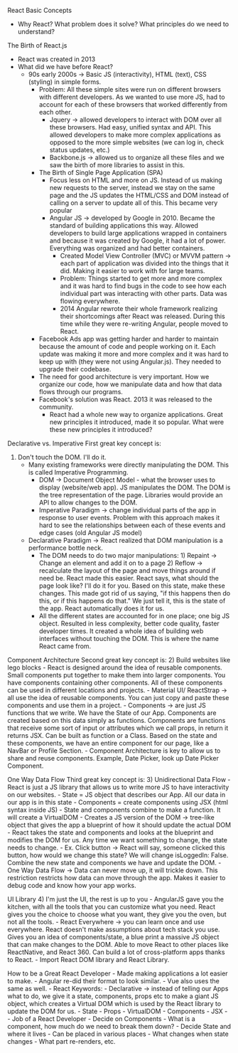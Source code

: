 React Basic Concepts
- Why React?  What problem does it solve?  What principles do we need to understand?

The Birth of React.js
- React was created in 2013
- What did we have before React?
    - 90s early 2000s -> Basic JS (interactivity), HTML (text), CSS (styling) in simple forms.
        - Problem: All these simple sites were run on different browsers with different developers.  As we wanted to use more JS, had to account for each of these browsers that worked differently from each other.
            - Jquery -> allowed developers to interact with DOM over all these browsers.  Had easy, unified syntax and API.  This allowed developers to make more complex applications as opposed to the more simple websites (we can log in, check status updates, etc.)
            - Backbone.js -> allowed us to organize all these files and we saw the birth of more libraries to assist in this. 
        - The Birth of Single Page Application (SPA)
            - Focus less on HTML and more on JS.  Instead of us making new requests to the server, instead we stay on the same page and the JS updates the HTML/CSS and DOM instead of calling on a server to update all of this.  This became very popular
            - Angular JS -> developed by Google in 2010.  Became the standard of building applications this way.  Allowed developers to build large applications wrapped in containers and because it was created by Google, it had a lot of power.  Everything was organized and had better containers.  
                - Created Model View Controller (MVC) or MVVM pattern -> each part of application was divided into the things that it did.  Making it easier to work with for large teams.  
                - Problem: Things started to get more and more complex and it was hard to find bugs in the code to see how each individual part was interacting with other parts.   Data was flowing everywhere.  
                - 2014 Angular rewrote their whole framework realizing their shortcomings after React was released.  During this time while they were re-writing Angular, people moved to React.  
        - Facebook Ads app was getting harder and harder to maintain because the amount of code and people working on it.  Each update was making it more and more complex and it was hard to keep up with (they were not using Angular.js).  They needed to upgrade their codebase.
        - The need for good architecture is very important.  How we organize our code, how we manipulate data and how that data flows through our programs.
        - Facebook's solution was React. 2013 it was released to the community.  
            - React had a whole new way to organize applications.  Great new principles it introduced, made it so popular.  What were these new principles it introduced?

Declarative vs. Imperative
First great key concept is:
1) Don't touch the DOM.  I'll do it.
    - Many existing frameworks were directly manipulating the DOM.  This is called Imperative Programming.
        - DOM -> Document Object Model - what the browser uses to display (website/web app).  JS manipulates the DOM.  The DOM is the tree representation of the page.  Libraries would provide an API to allow changes to the DOM.
        - Imperative Paradigm -> change individual parts of the app in response to user events.  Problem with this approach makes it hard to see the relationships between each of these events and edge cases (old Angular JS model) 
    - Declarative Paradigm -> React realized that DOM manipulation is a performance bottle neck.  
        - The DOM needs to do two major manipulations: 1) Repaint -> Change an element and add it on to a page 2) Reflow -> recalculate the layout of the page and move things around if need be.  React made this easier.  React says, what should the page look like?  I'll do it for you. Based on this state, make these changes.  This made got rid of us saying, "if this happens then do this, or if this happens do that."  We just tell it, this is the state of the app.  React automatically does it for us.  
        - All the different states are accounted for in one place; one big JS object.  Resulted in less complexity, better code quality, faster developer times.  It created a whole idea of building web interfaces without touching the DOM.  This is where the name React came from.

Component Architecture
Second great key concept is:
2) Build websites like lego blocks
    - React is designed around the idea of reusable components.  Small components put together to make them into larger components.  You have components containing other components.  All of these components can be used in different locations and projects.
        - Material UI/ ReactStrap -> all use the idea of reusable components.  You can just copy and paste these components and use them in a project.
    - Components -> are just JS functions that we write.  We have the State of our App.  Components are created based on this data simply as functions.  Components are functions that receive some sort of input or attributes which we call props, in return it returns JSX.  Can be built as function or a Class.  Based on the state and these components, we have an entire component for our page, like a NavBar or Profile Section.
    - Component Architecture is key to allow us to share and reuse components.  Example, Date Picker, look up Date Picker Component.

One Way Data Flow
Third great key concept is:
3) Unidirectional Data Flow
    - React is just a JS library that allows us to write more JS to have interactivity on our websites.
        - State = JS object that describes our App.  All our data in our app is in this state
        - Components = create components using JSX (html syntax inside JS)
        - State and components combine to make a function.  It will create a VirtualDOM
    - Creates a JS version of the DOM -> tree-like object that gives the app a blueprint of how it should update the actual DOM
    - React takes the state and components and looks at the blueprint and modifies the DOM for us.  Any time we want something to change, the state needs to change.
        - Ex. Click button -> React will say, someone clicked this button, how would we change this state?  We will change isLoggedIn: False.  Combine the new state and components we have and update the DOM.
    - One Way Data Flow -> Data can never move up, it will trickle down.  This restriction restricts how data can move through the app.  Makes it easier to debug code and know how your app works.

UI Library
4) I'm just the UI, the rest is up to you
    - AngularJS gave you the kitchen, with all the tools that you can customize what you need.  React gives you the choice to choose what you want, they give you the oven, but not all the tools.
    - React Everywhere -> you can learn once and use everywhere.  React doesn't make assumptions about tech stack you use.  Gives you an idea of components/state, a blue print a massive JS object that can make changes to the DOM.  Able to move React to other places like ReactNative, and React 360.  Can build a lot of cross-platform apps thanks to React.
    - Import React DOM library and React Library.

How to be a Great React Developer
    - Made making applications a lot easier to make.
        - Angular re-did their format to look similar. 
        - Vue also uses the same as well.
    - React Keywords:
        - Declarative -> instead of telling our Apps what to do, we give it a state, components, props etc to make a giant JS object, which creates a Virtual DOM which is used by the React library to update the DOM for us.
        - State
        - Props
        - VirtualDOM
        - Components
        - JSX
        -
    - Job of a React Developer
        - Decide on Components
            - What is a component, how much do we need to break them down?
        - Decide State and where it lives
            - Can be placed in various places
        - What changes when state changes
            - What part re-renders, etc.



